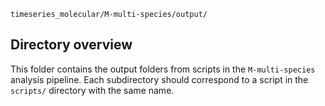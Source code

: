`timeseries_molecular/M-multi-species/output/`

## Directory overview

This folder contains the output folders from scripts in the `M-multi-species` analysis pipeline. Each subdirectory should correspond to a script in the `scripts/` directory with the same name.